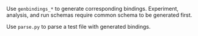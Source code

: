 Use `genbindings_*` to generate corresponding bindings. Experiment, analysis, and run schemas require common schema to be generated first.

Use `parse.py` to parse a test file with generated bindings.
